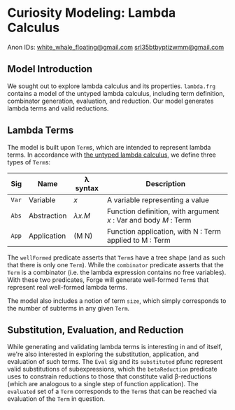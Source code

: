 # Curiosity Modeling: Lambda Calculus
Anon IDs:
white_whale_floating@gmail.com
srl35btbyptizwmm@gmail.com	


## Model Introduction

We sought out to explore lambda calculus and its properties. `lambda.frg` contains a model of the untyped lambda calculus, including term definition, combinator generation, evaluation, and reduction. Our model generates lambda terms and valid reductions.

## Lambda Terms

The model is built upon `Term`s, which are intended to represent lambda terms. In accordance with [the untyped lambda calculus](https://en.wikipedia.org/wiki/Lambda_calculus), we define three types of `Term`s:

| Sig   |        Name | λ syntax | Description 
|-------|-------------|----------|-------------
| `Var` | Variable    | *x*      | A variable representing a value 
| `Abs` | Abstraction | *λx.M*   | Function definition, with argument *x* : Var and body *M* : Term 
| `App` | Application | (M N)    | Function application, with N : Term applied to M : Term 

The `wellFormed` predicate asserts that `Term`s have a tree shape (and as such that there is only one `Term`). While the `combinator` predicate asserts that the `Term` is a combinator (i.e. the lambda expression contains no free variables). With these two predicates, Forge will generate well-formed `Term`s that represent real well-formed lambda terms.

The model also includes a notion of term `size`, which simply corresponds to the number of subterms in any given `Term`.

## Substitution, Evaluation, and Reduction

While generating and validating lambda terms is interesting in and of itself, we're also interested in exploring the substitution, application, and evaluation of such terms. The `Eval` sig and its `substituted` pfunc represent valid substitutions of subexpressions, which the `betaReduction` predicate uses to constrain reductions to those that constitute valid β-reductions (which are analogous to a single step of function application). The `evaluated` set of a `Term` corresponds to the `Term`s that can be reached via evaluation of the `Term` in question.
